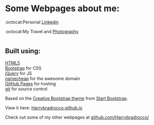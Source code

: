 Some Webpages about me: 
================================================================================


 :octocat:Personal [Linkedin](https://www.linkedin.com/in/harrybradrocco/)
 
 :octocat:My Travel and [Photography](https://www.facebook.com/Harrybradroccophotography)


```
```

Built using:
--------------------------------------------------------------------------------
[HTML5](https://developers.google.com/web/)  
[Bootstrap](http://getbootstrap.com/) for CSS  
[jQuery](https://jquery.com/) for JS  
[namecheap](https://www.namecheap.com/) for the awesome domain  
[GitHub Pages](https://pages.github.com/) for hosting  
[git](https://git-scm.com/) for source control

Based on the
[Creative Bootstrap theme](http://startbootstrap.com/template-overviews/creative/)
from [Start Bootstrap](http://startbootstrap.com/).

View it here: [Harrybradrocco.github.io](https://Harrybradrocco.github.io/)

Check out some of my other webpages at 
[github.com/Harrybradrocco/](https://github.com/Harrybradrocco/)

